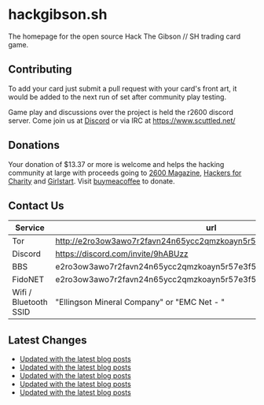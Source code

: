 # hackgibson.sh
The homepage for the open source Hack The Gibson // SH trading card game.


## Contributing

To add your card just submit a pull request with your card's front art, it would be added to the next run of set after community play testing.

Game play and discussions over the project is held the r2600 discord server. Come join us at [Discord](https://discord.com/invite/9hABUzz) or via IRC at https://www.scuttled.net/


## Donations

Your donation of $13.37 or more is welcome and helps the hacking community at large with proceeds going to [2600 Magazine](https://2600.com/), [Hackers for Charity](https://hackersforcharity.org) and [Girlstart](https://girlstart.org).  Visit [buymeacoffee](https://www.buymeacoffee.com/hackgibson.sh) to donate.


## Contact Us

Service | url
-|-
Tor | http://e2ro3ow3awo7r2favn24n65ycc2qmzkoayn5r57e3f56nvjwdcgg32ad.onion
Discord | https://discord.com/invite/9hABUzz
BBS | e2ro3ow3awo7r2favn24n65ycc2qmzkoayn5r57e3f56nvjwdcgg32ad.onion:23
FidoNET | e2ro3ow3awo7r2favn24n65ycc2qmzkoayn5r57e3f56nvjwdcgg32ad.onion:24554
Wifi / Bluetooth SSID | "Ellingson Mineral Company" or "EMC Net - <fidonet address>"

## Latest Changes
<!-- BLOG-POST-LIST:START -->
- [Updated with the latest blog posts](https://github.com/DFW2600/hackgibson.sh/commit/d12ac72d92b8d86653757386f2efd8fea5347e4c)
- [Updated with the latest blog posts](https://github.com/DFW2600/hackgibson.sh/commit/26e9437d7043c6b522c2fdbc3a99b27455ec0341)
- [Updated with the latest blog posts](https://github.com/DFW2600/hackgibson.sh/commit/d2fd7b5b3f22490d5b061b75c5de857f8ec1b5e2)
- [Updated with the latest blog posts](https://github.com/DFW2600/hackgibson.sh/commit/35637662db8c100364e340a88e51140953e3f43e)
- [Updated with the latest blog posts](https://github.com/DFW2600/hackgibson.sh/commit/d9f224f87cd1edf34a8388c2db7a9f54386b0458)
<!-- BLOG-POST-LIST:END -->
